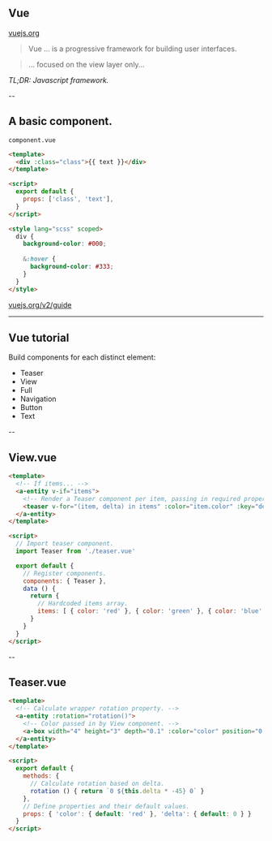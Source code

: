 ## Vue

[vuejs.org](https://vuejs.org/)

> Vue ... is a progressive framework for building user interfaces.

> ... focused on the view layer only...

_TL;DR: Javascript framework._


--


## A basic component.


`component.vue`

```html
<template>
  <div :class="class">{{ text }}</div>
</template>

<script>
  export default {
    props: ['class', 'text'],
  }
</script>

<style lang="scss" scoped>
  div {
    background-color: #000;
    
    &:hover {
      background-color: #333;
    }
  }
</style>
```

[vuejs.org/v2/guide](https://vuejs.org/v2/guide/)


---


## Vue tutorial

Build components for each distinct element:

* Teaser
* View
* Full <!-- .element: class="fragment" data-fragment-index="1"  -->
* Navigation <!-- .element: class="fragment" data-fragment-index="1" -->
* Button <!-- .element: class="fragment" data-fragment-index="1" -->
* Text <!-- .element: class="fragment" data-fragment-index="1" -->


--


## View.vue

```html
<template>
  <!-- If items... -->
  <a-entity v-if="items">
    <!-- Render a Teaser component per item, passing in required properties. -->
    <teaser v-for="(item, delta) in items" :color="item.color" :key="delta" :delta="delta" />
  </a-entity>
</template>

<script>
  // Import teaser component.
  import Teaser from './teaser.vue'

  export default {
    // Register components.
    components: { Teaser },
    data () {
      return {
        // Hardcoded items array.
        items: [ { color: 'red' }, { color: 'green' }, { color: 'blue' } ]
      }
    }
  }
</script>
```


--


## Teaser.vue

```html
<template>
  <!-- Calculate wrapper rotation property. -->
  <a-entity :rotation="rotation()">
    <!-- Color passed in by View component. -->
    <a-box width="4" height="3" depth="0.1" :color="color" position="0 0 -10" />
  </a-entity>
</template>

<script>
  export default {
    methods: {
      // Calculate rotation based on delta.
      rotation () { return `0 ${this.delta * -45} 0` }
    },
    // Define properties and their default values.
    props: { 'color': { default: 'red' }, 'delta': { default: 0 } }
  }
</script>

```
